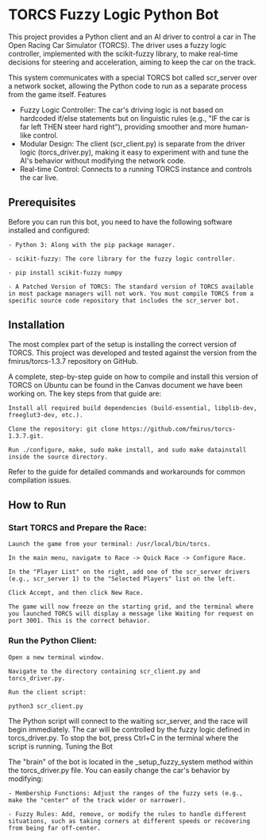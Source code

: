 # TORCS Fuzzy Logic Python Bot

This project provides a Python client and an AI driver to control a car in The Open Racing Car Simulator (TORCS). The driver uses a fuzzy logic controller, implemented with the scikit-fuzzy library, to make real-time decisions for steering and acceleration, aiming to keep the car on the track.

This system communicates with a special TORCS bot called scr_server over a network socket, allowing the Python code to run as a separate process from the game itself.
Features

- Fuzzy Logic Controller: The car's driving logic is not based on hardcoded if/else statements but on linguistic rules (e.g., "IF the car is far left THEN steer hard right"), providing smoother and more human-like control.
- Modular Design: The client (scr_client.py) is separate from the driver logic (torcs_driver.py), making it easy to experiment with and tune the AI's behavior without modifying the network code.
- Real-time Control: Connects to a running TORCS instance and controls the car live.

## Prerequisites

Before you can run this bot, you need to have the following software installed and configured:

    - Python 3: Along with the pip package manager.

    - scikit-fuzzy: The core library for the fuzzy logic controller.

    - pip install scikit-fuzzy numpy

    - A Patched Version of TORCS: The standard version of TORCS available in most package managers will not work. You must compile TORCS from a specific source code repository that includes the scr_server bot.

## Installation

The most complex part of the setup is installing the correct version of TORCS. This project was developed and tested against the version from the fmirus/torcs-1.3.7 repository on GitHub.

A complete, step-by-step guide on how to compile and install this version of TORCS on Ubuntu can be found in the Canvas document we have been working on. The key steps from that guide are:

    Install all required build dependencies (build-essential, libplib-dev, freeglut3-dev, etc.).

    Clone the repository: git clone https://github.com/fmirus/torcs-1.3.7.git.

    Run ./configure, make, sudo make install, and sudo make datainstall inside the source directory.

Refer to the guide for detailed commands and workarounds for common compilation issues.

## How to Run

### Start TORCS and Prepare the Race:

    Launch the game from your terminal: /usr/local/bin/torcs.

    In the main menu, navigate to Race -> Quick Race -> Configure Race.

    In the "Player List" on the right, add one of the scr_server drivers (e.g., scr_server 1) to the "Selected Players" list on the left.

    Click Accept, and then click New Race.

    The game will now freeze on the starting grid, and the terminal where you launched TORCS will display a message like Waiting for request on port 3001. This is the correct behavior.

### Run the Python Client:

    Open a new terminal window.

    Navigate to the directory containing scr_client.py and torcs_driver.py.

    Run the client script:

    python3 scr_client.py

The Python script will connect to the waiting scr_server, and the race will begin immediately. The car will be controlled by the fuzzy logic defined in torcs_driver.py. To stop the bot, press Ctrl+C in the terminal where the script is running.
Tuning the Bot

The "brain" of the bot is located in the \_setup_fuzzy_system method within the torcs_driver.py file. You can easily change the car's behavior by modifying:

    - Membership Functions: Adjust the ranges of the fuzzy sets (e.g., make the "center" of the track wider or narrower).

    - Fuzzy Rules: Add, remove, or modify the rules to handle different situations, such as taking corners at different speeds or recovering from being far off-center.
